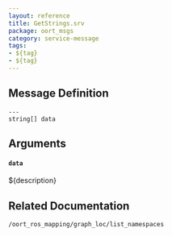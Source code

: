 ```yaml
---
layout: reference
title: GetStrings.srv
package: oort_msgs
category: service-message
tags: 
- ${tag}
- ${tag} 
---
```


## Message Definition
```
---
string[] data
```

## Arguments
#### `data`
${description}

## Related Documentation
``/oort_ros_mapping/graph_loc/list_namespaces``  
